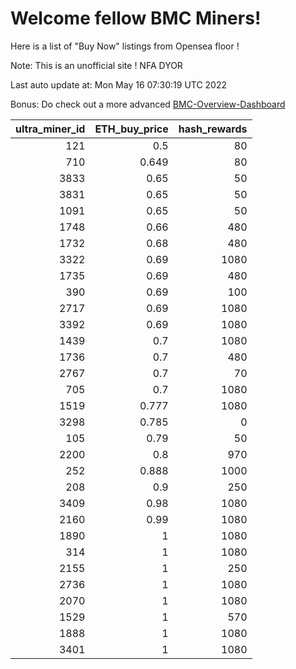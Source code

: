 # Welcome fellow BMC Miners!
Here is a list of "Buy Now" listings from Opensea floor !

Note: This is an unofficial site ! NFA DYOR

Last auto update at: Mon May 16 07:30:19 UTC 2022

Bonus: Do check out a more advanced [BMC-Overview-Dashboard](https://dune.com/defifunk/BMC-Overview-Dashboard)


|   ultra_miner_id |   ETH_buy_price |   hash_rewards |
|-----------------:|----------------:|---------------:|
|              121 |           0.5   |             80 |
|              710 |           0.649 |             80 |
|             3833 |           0.65  |             50 |
|             3831 |           0.65  |             50 |
|             1091 |           0.65  |             50 |
|             1748 |           0.66  |            480 |
|             1732 |           0.68  |            480 |
|             3322 |           0.69  |           1080 |
|             1735 |           0.69  |            480 |
|              390 |           0.69  |            100 |
|             2717 |           0.69  |           1080 |
|             3392 |           0.69  |           1080 |
|             1439 |           0.7   |           1080 |
|             1736 |           0.7   |            480 |
|             2767 |           0.7   |             70 |
|              705 |           0.7   |           1080 |
|             1519 |           0.777 |           1080 |
|             3298 |           0.785 |              0 |
|              105 |           0.79  |             50 |
|             2200 |           0.8   |            970 |
|              252 |           0.888 |           1000 |
|              208 |           0.9   |            250 |
|             3409 |           0.98  |           1080 |
|             2160 |           0.99  |           1080 |
|             1890 |           1     |           1080 |
|              314 |           1     |           1080 |
|             2155 |           1     |            250 |
|             2736 |           1     |           1080 |
|             2070 |           1     |           1080 |
|             1529 |           1     |            570 |
|             1888 |           1     |           1080 |
|             3401 |           1     |           1080 |